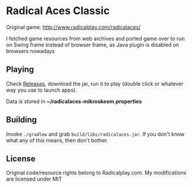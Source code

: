 # Radical Aces Classic

Original game: http://www.radicalplay.com/radicalaces/

I fetched game resources from web archives and ported game over to run on Swing frame instead of browser frame, as Java plugin is disabled on browsers nowadays

## Playing

Check [Releases](https://github.com/mikroskeem/radicalaces/releases), download the jar, run it to play (double click or whatever way
you use to launch apps).

Data is stored in **\~/radicalaces-mikroskeem.properties**

## Building
Invoke `./gradlew` and grab `build/libs/radicalaces.jar`. If you don't know what any of this means, then don't bother.

## License
Original code/resource rights belong to Radicalplay.com. My modifications are licensed under MIT

